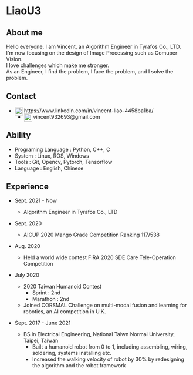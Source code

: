 # LiaoU3

## About me
Hello everyone, I am Vincent, an Algorithm Engineer in Tyrafos Co., LTD.  
I'm now focusing on the design of Image Processing such as Comuper Vision.  
I love challenges which make me stronger.  
As an Engineer, I find the problem, I face the problem, and I solve the problem.


## Contact
* <a href="https://www.linkedin.com/in/vincent-liao-4458ba1ba/">
  <img align="left" alt="Vincent's LinkedIN" width="22px" src="https://raw.githubusercontent.com/peterthehan/peterthehan/master/assets/linkedin.svg" />
  </a> https://www.linkedin.com/in/vincent-liao-4458ba1ba/

* <a href="mailto:vincent932693@gmail.com">
  <img align="left" alt="Vincent's Gmail" width="22px" src="https://upload.wikimedia.org/wikipedia/commons/7/7e/Gmail_icon_%282020%29.svg" />
  </a> vincent932693@gmail.com

## Ability
* Programing Language : Python, C++, C
* System : Linux, ROS, Windows
* Tools : Git, Opencv, Pytorch, Tensorflow
* Language : English, Chinese

## Experience
* Sept. 2021 - Now 
    * Algorithm Engineer in Tyrafos Co., LTD

* Sept. 2020
    * AICUP 2020 Mango Grade Competition Ranking 117/538

* Aug. 2020
    * Held a world wide contest FIRA 2020 SDE Care Tele-Operation Competition

* July 2020
    * 2020 Taiwan Humanoid Contest
        * Sprint : 2nd
        * Marathon : 2nd
    * Joined CORSMAL Challenge on multi-modal fusion and learning for robotics, an AI competition in U.K.

* Sept. 2017 - June 2021
    * BS in Electrical Engineering, National Taiwn Normal University, Taipei, Taiwan
        * Built a humanoid robot from 0 to 1, including assembling, wiring, soldering, systems installing etc.
        * Increased  the walking velocity of robot by 30% by redesigning the algorithm and the robot framework
